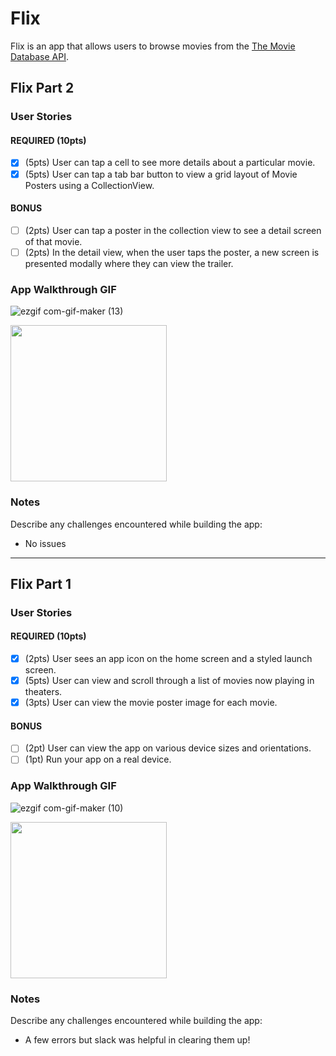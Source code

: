 # Flix

Flix is an app that allows users to browse movies from the [The Movie Database API](http://docs.themoviedb.apiary.io/#).

## Flix Part 2

### User Stories

#### REQUIRED (10pts)
- [x] (5pts) User can tap a cell to see more details about a particular movie.
- [x] (5pts) User can tap a tab bar button to view a grid layout of Movie Posters using a CollectionView.

#### BONUS
- [ ] (2pts) User can tap a poster in the collection view to see a detail screen of that movie.
- [ ] (2pts) In the detail view, when the user taps the poster, a new screen is presented modally where they can view the trailer.

### App Walkthrough GIF

![ezgif com-gif-maker (13)](https://user-images.githubusercontent.com/89464542/133910676-83852775-0b1b-421e-b87a-5b795a315d03.gif)



<img src="YOUR_GIF_URL_HERE" width=250><br>

### Notes
Describe any challenges encountered while building the app:
- No issues
---

## Flix Part 1

### User Stories


#### REQUIRED (10pts)
- [x] (2pts) User sees an app icon on the home screen and a styled launch screen.
- [x] (5pts) User can view and scroll through a list of movies now playing in theaters.
- [x] (3pts) User can view the movie poster image for each movie.

#### BONUS
- [ ] (2pt) User can view the app on various device sizes and orientations.
- [ ] (1pt) Run your app on a real device.

### App Walkthrough GIF
![ezgif com-gif-maker (10)](https://user-images.githubusercontent.com/89464542/133910464-e3560343-4525-4619-b251-9748e45e7fb7.gif)



<img src="YOUR_GIF_URL_HERE" width=250><br>

### Notes
Describe any challenges encountered while building the app:
- A few errors but slack was helpful in clearing them up!
